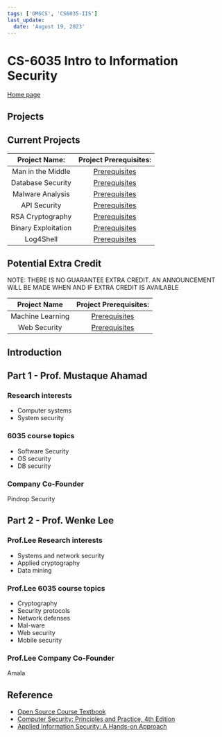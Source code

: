 ```yaml
---
tags: ['OMSCS', 'CS6035-IIS']
last_update:
  date: 'August 19, 2023'
---
```


# CS-6035 Intro to Information Security

[Home page](https://github.gatech.edu/pages/cs6035-tools/cs6035-tools.github.io/)

## Projects

## Current Projects

|    Project Name:    |                                                  Project Prerequisites:                                                  |
| :-----------------: | :----------------------------------------------------------------------------------------------------------------------: |
|  Man in the Middle  |       [Prerequisites](https://github.gatech.edu/pages/cs6035-tools/cs6035-tools.github.io/Prerequisites/MITM.html)       |
|  Database Security  | [Prerequisites](https://github.gatech.edu/pages/cs6035-tools/cs6035-tools.github.io/Prerequisites/DatabaseSecurity.html) |
|  Malware Analysis   | [Prerequisites](https://github.gatech.edu/pages/cs6035-tools/cs6035-tools.github.io/Prerequisites/MalwareAnalysis.html)  |
|    API Security     |   [Prerequisites](https://github.gatech.edu/pages/cs6035-tools/cs6035-tools.github.io/Prerequisites/APISecurity.html)    |
|  RSA Cryptography   | [Prerequisites](https://github.gatech.edu/pages/cs6035-tools/cs6035-tools.github.io/Prerequisites/RSACryptography.html)  |
| Binary Exploitation |  [Prerequisites](https://github.gatech.edu/pages/cs6035-tools/cs6035-tools.github.io/Prerequisites/BinaryExploit.html)   |
|      Log4Shell      |    [Prerequisites](https://github.gatech.edu/pages/cs6035-tools/cs6035-tools.github.io/Prerequisites/Log4Shell.html)     |

## Potential Extra Credit

NOTE: THERE IS NO GUARANTEE EXTRA CREDIT. AN ANNOUNCEMENT WILL BE MADE WHEN
AND IF EXTRA CREDIT IS AVAILABLE

|   Project Name   |                                               Project Prerequisites:                                                |
| :--------------: | :-----------------------------------------------------------------------------------------------------------------: |
| Machine Learning |  [Prerequisites](https://github.gatech.edu/pages/cs6035-tools/cs6035-tools.github.io/Prerequisites/MLonCLAMP.html)  |
|   Web Security   | [Prerequisites](https://github.gatech.edu/pages/cs6035-tools/cs6035-tools.github.io/Prerequisites/WebSecurity.html) |

## Introduction

## Part 1 - Prof. Mustaque Ahamad

### Research interests

* Computer systems
* System security

### 6035 course topics

* Software Security
* OS security
* DB security

### Company Co-Founder

Pindrop Security

## Part 2 - Prof. Wenke Lee

### Prof.Lee Research interests

* Systems and network security
* Applied cryptography
* Data mining

### Prof.Lee 6035 course topics

* Cryptography
* Security protocols
* Network defenses
* Mal-ware
* Web security
* Mobile security

### Prof.Lee Company Co-Founder

Amala

## Reference

* [Open Source Course Textbook](https://docs.google.com/document/d/1_kehNQg6mgUUbX2zPZnpddUORjmkz-QnIhOYhlzmdF0/edit#)
* [Computer Security: Principles and Practice, 4th Edition](https://amzn.to/3R2Emcc)
* [Applied Information Security: A Hands-on Approach](https://amzn.to/3AU8Rfz)
